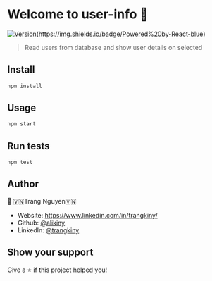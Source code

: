 # Welcome to user-info 👋
[![Version](https://img.shields.io/npm/v/user-info.svg)](https://www.npmjs.com/package/user-info)(https://img.shields.io/badge/Powered%20by-React-blue)

> Read users from database and show user details on selected

## Install

```sh
npm install
```

## Usage

```sh
npm start
```

## Run tests

```sh
npm test
```

## Author

👤 🇻🇳Trang Nguyen🇻🇳

* Website: https://www.linkedin.com/in/trangkiny/
* Github: [@alikiny](https://github.com/alikiny)
* LinkedIn: [@trangkiny](https://linkedin.com/in/trangkiny)

## Show your support

Give a ⭐️ if this project helped you!

